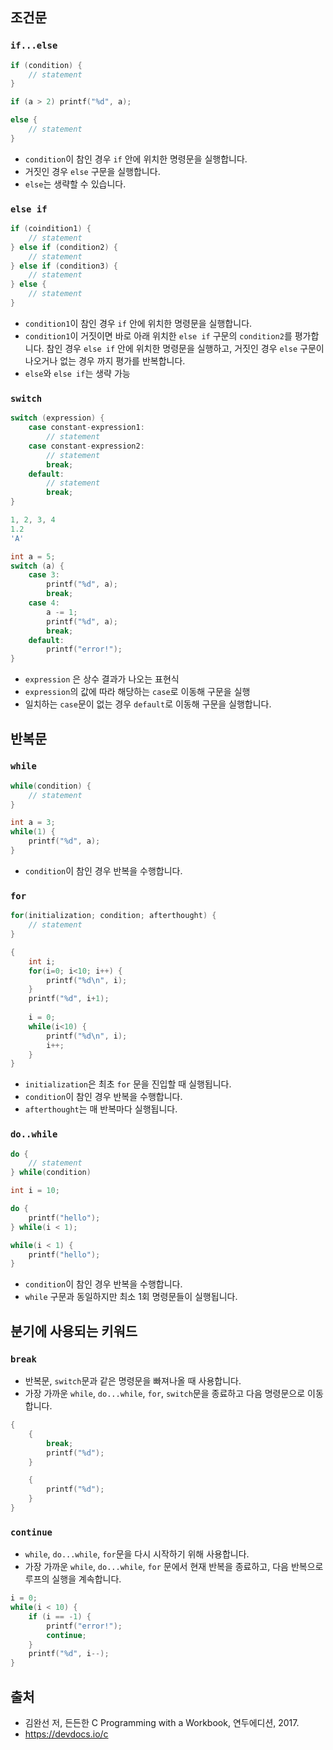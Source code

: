 ## 조건문

### `if...else`

```c
if (condition) {
	// statement
} 

if (a > 2) printf("%d", a);

else {
	// statement
}
```
+ `condition`이 참인 경우 `if` 안에 위치한 명령문을 실행합니다.
+ 거짓인 경우  `else` 구문을 실행합니다.
+ `else`는 생략할 수 있습니다.
### `else if`

```c
if (coindition1) {
	// statement
} else if (condition2) {
	// statement
} else if (condition3) {
	// statement
} else {
	// statement
}

```
+ `condition1`이 참인 경우 `if` 안에 위치한 명령문을 실행합니다.
+ `condition1`이 거짓이면 바로 아래 위치한 `else if` 구문의  `condition2`를 평가합니다. 참인 경우 `else if` 안에 위치한 명령문을 실행하고, 거짓인 경우 `else` 구문이 나오거나 없는 경우 까지 평가를 반복합니다. 
+ `else`와 `else if`는 생략 가능
### `switch`
```c
switch (expression) {
	case constant-expression1: 
		// statement
	case constant-expression2: 
		// statement
		break;
	default: 
		// statement
		break;
}

1, 2, 3, 4
1.2 
'A'

int a = 5;
switch (a) {
	case 3:
		printf("%d", a);
		break;
	case 4:
		a -= 1;
		printf("%d", a);
		break;
	default:
		printf("error!");
}

```
+ `expression` 은 상수 결과가 나오는 표현식 
+ `expression`의 값에 따라 해당하는 `case`로 이동해 구문을 실행
+ 일치하는 `case`문이 없는 경우 `default`로 이동해 구문을 실행합니다. 

## 반복문

### `while`
```c
while(condition) {
	// statement
}

int a = 3;
while(1) {
	printf("%d", a);
}

```
+ `condition`이 참인 경우 반복을 수행합니다.
### `for`
```c
for(initialization; condition; afterthought) {
	// statement
}

{
	int i;
	for(i=0; i<10; i++) {
		printf("%d\n", i);
	}
	printf("%d", i+1);
	
	i = 0;
	while(i<10) {
		printf("%d\n", i);
		i++;
	}
}

```
+ `initialization`은 최초 `for` 문을 진입할 때 실행됩니다.
+ `condition`이 참인 경우 반복을 수행합니다.
+ `afterthought`는 매 반복마다 실행됩니다.
### `do..while`
```c
do {
	// statement
} while(condition)

int i = 10;

do {
	printf("hello");
} while(i < 1);

while(i < 1) {
	printf("hello");
}

```
+ `condition`이 참인 경우 반복을 수행합니다. 
+ `while` 구문과 동일하지만 최소 1회 명령문들이 실행됩니다.

## 분기에 사용되는 키워드
### `break`
+ 반복문, `switch`문과 같은 명령문을 빠져나올 때 사용합니다. 
+ 가장 가까운 `while`, `do...while`, `for`, `switch`문을 종료하고 다음 명령문으로 이동합니다.

```c
{
	{
		break;
		printf("%d");
	}

	{
		printf("%d");
	}
}
```

### `continue`
+ `while`, `do...while`, `for`문을 다시 시작하기 위해 사용합니다. 
+ 가장 가까운 `while`, `do...while`, `for` 문에서 현재 반복을 종료하고, 다음 반복으로 루프의 실행을 계속합니다. 

```c
i = 0;
while(i < 10) {
	if (i == -1) {
		printf("error!");
		continue;
	}
	printf("%d", i--);
}
```
## 출처
+ 김완선 저, 든든한 C Programming with a Workbook, 연두에디션, 2017.
+ https://devdocs.io/c
